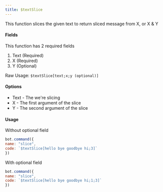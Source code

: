 ```yaml
---
title: $textSlice
---
```


This function slices the given text to return sliced message from X, or X & Y

#### Fields

This function has 2 required fields

1. Text \(Required\)
2. X \(Required\)
3. Y \(Optional\)

Raw Usage: `$textSlice[text;x;y (optional)]`

#### Options

* Text - The we're slicing
* X - The first argument of the slice
* Y - The second argument of the slice

#### Usage

Without optional field

```javascript
bot.command({
name: "slice",
code: `$textSlice[hello bye goodbye hi;3]`
})
```

With optional field

```javascript
bot.command({
name: "slice",
code: `$textSlice[hello bye goodbye hi;1;3]`
})
```


